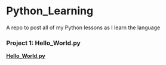 # Python_Learning
A repo to post all of my Python lessons as I learn the language

### Project 1: Hello_World.py

**[Hello_World.py](Hello_World.py)**
